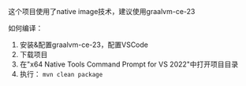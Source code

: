 这个项目使用了native image技术，建议使用graalvm-ce-23

如何编译：
1. 安装&配置graalvm-ce-23，配置VSCode
2. 下载项目
3. 在"x64 Native Tools Command Prompt for VS 2022"中打开项目目录
4. 执行： `mvn clean package`
